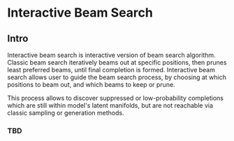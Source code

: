 # Interactive Beam Search

## Intro

Interactive beam search is interactive version of beam search algorithm. 
Classic beam search iteratively beams out at specific positions, then prunes least preferred beams, until final completion is formed.
Interactive beam search allows user to guide the beam search process, by choosing at which positions to beam out, and which beams to keep or prune.

This process allows to discover suppressed or low-probability completions which are still within model's latent manifolds, but are not reachable via classic sampling or generation methods.

### TBD